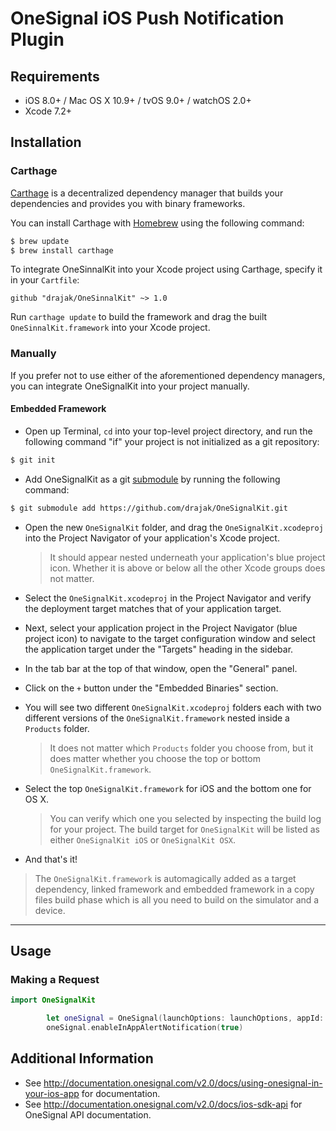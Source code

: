 OneSignal iOS Push Notification Plugin
====================================

## Requirements

- iOS 8.0+ / Mac OS X 10.9+ / tvOS 9.0+ / watchOS 2.0+
- Xcode 7.2+

## Installation

### Carthage

[Carthage](https://github.com/Carthage/Carthage) is a decentralized dependency manager that builds your dependencies and provides you with binary frameworks.

You can install Carthage with [Homebrew](http://brew.sh/) using the following command:

```bash
$ brew update
$ brew install carthage
```

To integrate OneSinnalKit into your Xcode project using Carthage, specify it in your `Cartfile`:

```ogdl
github "drajak/OneSinnalKit" ~> 1.0
```

Run `carthage update` to build the framework and drag the built `OneSinnalKit.framework` into your Xcode project.

### Manually

If you prefer not to use either of the aforementioned dependency managers, you can integrate OneSignalKit into your project manually.

#### Embedded Framework

- Open up Terminal, `cd` into your top-level project directory, and run the following command "if" your project is not initialized as a git repository:

```bash
$ git init
```

- Add OneSignalKit as a git [submodule](http://git-scm.com/docs/git-submodule) by running the following command:

```bash
$ git submodule add https://github.com/drajak/OneSignalKit.git
```

- Open the new `OneSignalKit` folder, and drag the `OneSignalKit.xcodeproj` into the Project Navigator of your application's Xcode project.

    > It should appear nested underneath your application's blue project icon. Whether it is above or below all the other Xcode groups does not matter.

- Select the `OneSignalKit.xcodeproj` in the Project Navigator and verify the deployment target matches that of your application target.
- Next, select your application project in the Project Navigator (blue project icon) to navigate to the target configuration window and select the application target under the "Targets" heading in the sidebar.
- In the tab bar at the top of that window, open the "General" panel.
- Click on the `+` button under the "Embedded Binaries" section.
- You will see two different `OneSignalKit.xcodeproj` folders each with two different versions of the `OneSignalKit.framework` nested inside a `Products` folder.

    > It does not matter which `Products` folder you choose from, but it does matter whether you choose the top or bottom `OneSignalKit.framework`. 
    
- Select the top `OneSignalKit.framework` for iOS and the bottom one for OS X.

    > You can verify which one you selected by inspecting the build log for your project. The build target for `OneSignalKit` will be listed as either `OneSignalKit iOS` or `OneSignalKit OSX`.

- And that's it!

> The `OneSignalKit.framework` is automagically added as a target dependency, linked framework and embedded framework in a copy files build phase which is all you need to build on the simulator and a device.

---
## Usage 
### Making a Request

```swift
import OneSignalKit

        let oneSignal = OneSignal(launchOptions: launchOptions, appId: "#YOUR_APP_ID", handleNotification: nil)
        oneSignal.enableInAppAlertNotification(true)
```

## Additional Information

- See http://documentation.onesignal.com/v2.0/docs/using-onesignal-in-your-ios-app for documentation.
- See http://documentation.onesignal.com/v2.0/docs/ios-sdk-api for OneSignal API documentation.
